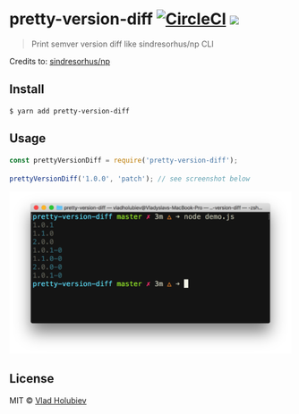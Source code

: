 # pretty-version-diff [![CircleCI](https://img.shields.io/circleci/project/github/vladgolubev/pretty-version-diff.svg)](https://circleci.com/gh/vladgolubev/pretty-version-diff) ![](https://img.shields.io/badge/code_style-prettier-ff69b4.svg)

> Print semver version diff like sindresorhus/np CLI

Credits to: [sindresorhus/np](https://github.com/sindresorhus/np/blob/master/lib/ui.js#L9)

## Install

```
$ yarn add pretty-version-diff
```

## Usage

```js
const prettyVersionDiff = require('pretty-version-diff');

prettyVersionDiff('1.0.0', 'patch'); // see screenshot below
```

![](demo.png)

## License

MIT © [Vlad Holubiev](https://vladholubiev.com)
